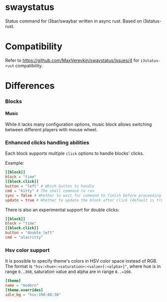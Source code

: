 # swaystatus

Status command for i3bar/swaybar written in async rust. Based on i3status-rust. 

# Compatibility

Refer to https://github.com/MaxVerevkin/swaystatus/issues/4 for `i3status-rust` compatibility.

# Differences

### Blocks

#### Music

While it lacks many configuration options, music block allows switching between different players with mouse wheel.

### Enhanced clicks handling abilities

Each block supports multiple `click` options to handle blocks' clicks.

Example:

```toml
[[block]]
block = "time"
[[block.click]]
button = "left" # Which button to handle
cmd = "kitty" # The shell command to run
sync = false # Whether to wait for command to finish before proceeding (default is false)
update = true # Whether to update the block after click (default is true)
```

There is also an experimental support for double clicks:

```toml
[[block]]
block = "time"
[[block.click]]
button = "double_left"
cmd = "alacritty"
```

### Hsv color support

It is possible to specify theme's colors in HSV color space instead of RGB. The format is `"hsv:<hue>:<saturation>:<value>[:<alpha>]"`, where hue is in range `0..360`, saturation value and alpha are in range `0..=100`.

```toml
[theme]
name = "modern"
[theme.overrides]
idle_bg = "hsv:190:60:30"
```
